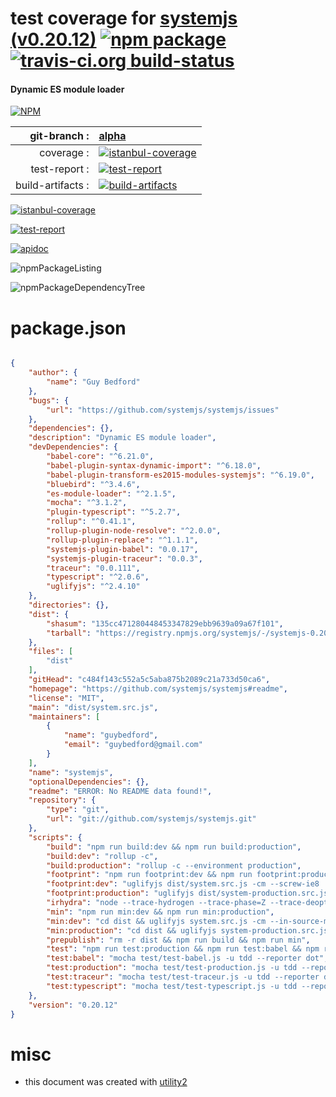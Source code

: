 # test coverage for  [systemjs (v0.20.12)](https://github.com/systemjs/systemjs#readme)  [![npm package](https://img.shields.io/npm/v/npmtest-systemjs.svg?style=flat-square)](https://www.npmjs.org/package/npmtest-systemjs) [![travis-ci.org build-status](https://api.travis-ci.org/npmtest/node-npmtest-systemjs.svg)](https://travis-ci.org/npmtest/node-npmtest-systemjs)
#### Dynamic ES module loader

[![NPM](https://nodei.co/npm/systemjs.png?downloads=true)](https://www.npmjs.com/package/systemjs)

| git-branch : | [alpha](https://github.com/npmtest/node-npmtest-systemjs/tree/alpha)|
|--:|:--|
| coverage : | [![istanbul-coverage](https://npmtest.github.io/node-npmtest-systemjs/build/coverage.badge.svg)](https://npmtest.github.io/node-npmtest-systemjs/build/coverage.html/index.html)|
| test-report : | [![test-report](https://npmtest.github.io/node-npmtest-systemjs/build/test-report.badge.svg)](https://npmtest.github.io/node-npmtest-systemjs/build/test-report.html)|
| build-artifacts : | [![build-artifacts](https://npmtest.github.io/node-npmtest-systemjs/glyphicons_144_folder_open.png)](https://github.com/npmtest/node-npmtest-systemjs/tree/gh-pages/build)|

[![istanbul-coverage](https://npmtest.github.io/node-npmtest-systemjs/build/screenCapture.buildCustomOrg.browser.coverage.html.png)](https://npmtest.github.io/node-npmtest-systemjs/build/coverage.html/index.html)

[![test-report](https://npmtest.github.io/node-npmtest-systemjs/build/screenCapture.buildCustomOrg.browser.%252Fhome%252Ftravis%252Fbuild%252Fnpmtest%252Fnode-npmtest-systemjs%252Ftmp%252Fbuild%252Ftest-report.html.png)](https://npmtest.github.io/node-npmtest-systemjs/build/test-report.html)

[![apidoc](https://npmdoc.github.io/node-npmdoc-systemjs/build/screenCapture.buildApidoc.browser.%252Fhome%252Ftravis%252Fbuild%252Fnpmdoc%252Fnode-npmdoc-systemjs%252Ftmp%252Fbuild%252Fapidoc.html.png)](https://npmdoc.github.io/node-npmdoc-systemjs/build/apidoc.html)

![npmPackageListing](https://npmtest.github.io/node-npmtest-systemjs/build/screenCapture.npmPackageListing.svg)

![npmPackageDependencyTree](https://npmtest.github.io/node-npmtest-systemjs/build/screenCapture.npmPackageDependencyTree.svg)



# package.json

```json

{
    "author": {
        "name": "Guy Bedford"
    },
    "bugs": {
        "url": "https://github.com/systemjs/systemjs/issues"
    },
    "dependencies": {},
    "description": "Dynamic ES module loader",
    "devDependencies": {
        "babel-core": "^6.21.0",
        "babel-plugin-syntax-dynamic-import": "^6.18.0",
        "babel-plugin-transform-es2015-modules-systemjs": "^6.19.0",
        "bluebird": "^3.4.6",
        "es-module-loader": "^2.1.5",
        "mocha": "^3.1.2",
        "plugin-typescript": "^5.2.7",
        "rollup": "^0.41.1",
        "rollup-plugin-node-resolve": "^2.0.0",
        "rollup-plugin-replace": "^1.1.1",
        "systemjs-plugin-babel": "0.0.17",
        "systemjs-plugin-traceur": "0.0.3",
        "traceur": "0.0.111",
        "typescript": "^2.0.6",
        "uglifyjs": "^2.4.10"
    },
    "directories": {},
    "dist": {
        "shasum": "135cc471280448453347829ebb9639a09a67f101",
        "tarball": "https://registry.npmjs.org/systemjs/-/systemjs-0.20.12.tgz"
    },
    "files": [
        "dist"
    ],
    "gitHead": "c484f143c552a5c5aba875b2089c21a733d50ca6",
    "homepage": "https://github.com/systemjs/systemjs#readme",
    "license": "MIT",
    "main": "dist/system.src.js",
    "maintainers": [
        {
            "name": "guybedford",
            "email": "guybedford@gmail.com"
        }
    ],
    "name": "systemjs",
    "optionalDependencies": {},
    "readme": "ERROR: No README data found!",
    "repository": {
        "type": "git",
        "url": "git://github.com/systemjs/systemjs.git"
    },
    "scripts": {
        "build": "npm run build:dev && npm run build:production",
        "build:dev": "rollup -c",
        "build:production": "rollup -c --environment production",
        "footprint": "npm run footprint:dev && npm run footprint:production",
        "footprint:dev": "uglifyjs dist/system.src.js -cm --screw-ie8 | gzip -9f | wc -c",
        "footprint:production": "uglifyjs dist/system-production.src.js -cm --screw-ie8 | gzip -9f | wc -c",
        "irhydra": "node --trace-hydrogen --trace-phase=Z --trace-deopt --code-comments --hydrogen-track-positions --redirect-code-traces --redirect-code-traces-to=code.asm --print-opt-code --trace_hydrogen_file=hydrogen.cfg irhydra/load.js",
        "min": "npm run min:dev && npm run min:production",
        "min:dev": "cd dist && uglifyjs system.src.js -cm --in-source-map system.src.js.map --source-map system.js.map --screw-ie8 --comments '/SystemJS v/' > system.js",
        "min:production": "cd dist && uglifyjs system-production.src.js -cm --in-source-map system-production.src.js.map --source-map system-production.js.map --screw-ie8 --comments '/SystemJS v/' > system-production.js",
        "prepublish": "rm -r dist && npm run build && npm run min",
        "test": "npm run test:production && npm run test:babel && npm run test:traceur && npm run test:typescript",
        "test:babel": "mocha test/test-babel.js -u tdd --reporter dot",
        "test:production": "mocha test/test-production.js -u tdd --reporter dot",
        "test:traceur": "mocha test/test-traceur.js -u tdd --reporter dot",
        "test:typescript": "mocha test/test-typescript.js -u tdd --reporter dot"
    },
    "version": "0.20.12"
}
```



# misc
- this document was created with [utility2](https://github.com/kaizhu256/node-utility2)
